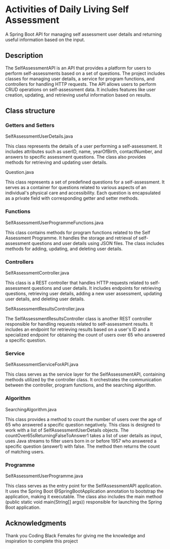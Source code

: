 # Activities of Daily Living Self Assessment 

A Spring Boot API for managing self assessment user details and returning useful information based on the input. 

## Description

The SelfAssessmentAPI is an API that provides a platform for users to perform self-assessments based on a set of questions. The project includes classes for managing user details, a service for program functions, and controllers for handling HTTP requests. The API allows users to perform CRUD operations on self-assessment data. It includes features like user creation, updating, and retrieving useful information based on results. 

## Class structure

### Getters and Setters

SelfAssessmentUserDetails.java

This class represents the details of a user performing a self-assessment. It includes attributes such as userID, name, yearOfBirth, contactNumber, and answers to specific assessment questions. The class also provides methods for retrieving and updating user details.

Question.java

This class represents a set of predefined questions for a self-assessment. It serves as a container for questions related to various aspects of an individual's physical care and accessibility. Each question is encapsulated as a private field with corresponding getter and setter methods.

### Functions

SelfAssessmentUserProgrammeFunctions.java

This class contains methods for program functions related to the Self Assessment Programme. It handles the storage and retrieval of self-assessment questions and user details using JSON files. The class includes methods for adding, updating, and deleting user details.

### Controllers

SelfAssessmentController.java

This class is a REST controller that handles HTTP requests related to self-assessment questions and user details. It includes endpoints for retrieving questions, retrieving user details, adding a new user assessment, updating user details, and deleting user details.

SelfAssessmentResultsController.java

The SelfAssessmentResultsController class is another REST controller responsible for handling requests related to self-assessment results. It includes an endpoint for retrieving results based on a user's ID and a specialized endpoint for obtaining the count of users over 65 who answered a specific question.

### Service 

SelfAssessmentServiceForAPI.java

This class serves as the service layer for the SelfAssessmentAPI, containing methods utilized by the controller class. It orchestrates the communication between the controller, program functions, and the searching algorithm.

### Algorithm 

SearchingAlgorithm.java 

This class provides a method to count the number of users over the age of 65 who answered a specific question negatively. This class is designed to work with a list of SelfAssessmentUserDetails objects. The countOver65sReturningFalseToAnswer1 takes a list of user details as input, uses Java streams to filter users born in or before 1957 who answered a specific question (answer1) with false. The method then returns the count of matching users.

### Programme 

SelfAssessmentUserProgramme.java 

This class serves as the entry point for the SelfAssessmentAPI application. It uses the Spring Boot @SpringBootApplication annotation to bootstrap the application, making it executable. The class also includes the main method (public static void main(String[] args)) responsible for launching the Spring Boot application.

## Acknowledgments

Thank you Coding Black Females for giving me the knowledge and inspiration to complete this project 
